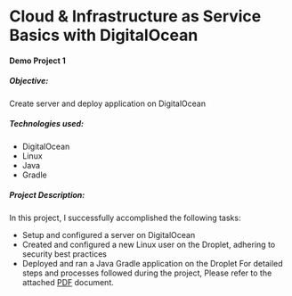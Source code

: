 # Cloud & Infrastructure as Service Basics with DigitalOcean

#### Demo Project 1

##### Objective:

Create server and deploy application on DigitalOcean

##### Technologies used:

* DigitalOcean
* Linux
* Java
* Gradle

##### Project Description:

In this project, I successfully accomplished the following tasks:

* Setup and configured a server on DigitalOcean
* Created and configured a new Linux user on the Droplet, adhering to security best practices
* Deployed and ran a Java Gradle application on the Droplet
For detailed steps and processes followed during the project, Please refer to the attached [PDF](file:///C:/Users/dines/Desktop/Tech%20With%20Nana/DevOps/Notes/Demo%20Project%20-%201.pdf) document.